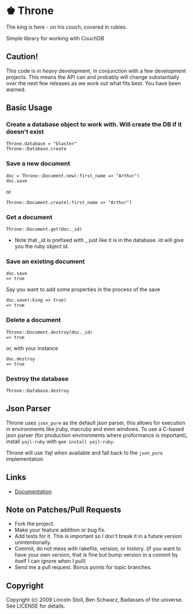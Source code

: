 # ♚ Throne

The king is here - on his couch, covered in rubies.

Simple library for working with CouchDB

## Caution!

This code is in _heavy_ development, in conjunction with a few development projects.
This means the API can and probably will change substantially over the next few
releases as we work out what fits best. You have been warned.


## Basic Usage

### Create a database object to work with. Will create the DB if it doesn't exist

    Throne.database = "blaster"
    Throne::Database.create

### Save a new document

    doc = Throne::Document.new(:first_name => "Arthur")
    doc.save
    
  or 
  
    Throne::Document.create(:first_name => "Arthur")

### Get a document

    Throne::Document.get(doc._id)
  
  * Note that _id is prefixed with _ just like it is in the database. id will give you the ruby object id.

### Save an existing document

    doc.save
    => true
    
  Say you want to add some properties in the process of the save
    
    doc.save(:king => true)
    => true

### Delete a document

    Throne::Document.destroy(doc._id)
    => true
  
  or, with your instance
  
    doc.destroy
    => true

### Destroy the database

    Throne::Database.destroy

## Json Parser

Throne uses `json_pure` as the default json parser, this allows for execution in environments like jruby, macruby and even windows. 
To use a C-based json parser (for production environments where proformance is important), install `yajl-ruby` with `gem install yajl-ruby`.

Throne will use Yajl when available and fall back to the `json_pure` implementation

## Links

* [Documentation](http://rdoc.info/projects/benschwarz/throne)


## Note on Patches/Pull Requests
 
* Fork the project.
* Make your feature addition or bug fix.
* Add tests for it. This is important so I don't break it in a
  future version unintentionally.
* Commit, do not mess with rakefile, version, or history.
  (if you want to have your own version, that is fine but bump version in a commit by itself I can ignore when I pull)
* Send me a pull request. Bonus points for topic branches.

## Copyright

Copyright (c) 2009 Lincoln Stoll, Ben Schwarz, Badasses of the universe. See LICENSE for details.
